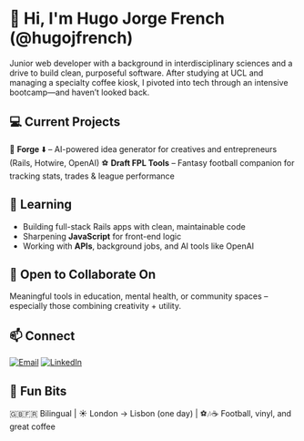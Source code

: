 # 👋 Hi, I'm Hugo Jorge French (@hugojfrench)

Junior web developer with a background in interdisciplinary sciences and a drive to build clean, purposeful software. After studying at UCL and managing a specialty coffee kiosk, I pivoted into tech through an intensive bootcamp—and haven’t looked back.

## 💻 Current Projects
🧠 **Forge** ⬇️ – AI-powered idea generator for creatives and entrepreneurs (Rails, Hotwire, OpenAI)
⚽ **Draft FPL Tools** – Fantasy football companion for tracking stats, trades & league performance

## 🌱 Learning
- Building full-stack Rails apps with clean, maintainable code
- Sharpening **JavaScript** for front-end logic
- Working with **APIs**, background jobs, and AI tools like OpenAI

## 🤝 Open to Collaborate On
Meaningful tools in education, mental health, or community spaces – especially those combining creativity + utility.

## 📫 Connect  
[![Email](https://img.shields.io/badge/email-hugojfrench%40icloud.com-blue?style=flat&logo=gmail&logoColor=white)](mailto:hugojfrench@icloud.com)
[![LinkedIn](https://img.shields.io/badge/LinkedIn-hugo--j--french-blue?style=flat&logo=linkedin)](https://www.linkedin.com/in/hugo-j-french)

## 🧩 Fun Bits
🇬🇧🇫🇷 Bilingual | ☀️ London → Lisbon (one day) | ⚽🎶☕️ Football, vinyl, and great coffee

